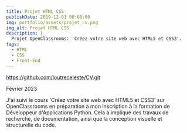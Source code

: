 ```yaml
---
title: Projet HTML CSS
publishDate: 2019-12-01 00:00:00
img: portfolio/assets/projet_cv.png
img_alt: Projet HTML CSS
description: |
  Projet OpenClassrooms: 'Créez votre site web avec HTML5 et CSS3'.
tags:
  - HTML
  - CSS
  - Front-End
---
```


https://github.com/loutreceleste/CV.git

Février 2023

J'ai suivi le cours 'Créez votre site web avec HTML5 et CSS3' sur OpenClassrooms en préparation à mon inscription à la formation de Développeur d'Applications Python. Cela a impliqué des travaux de recherche, de documentation, ainsi que la conception visuelle et structurelle du code.
